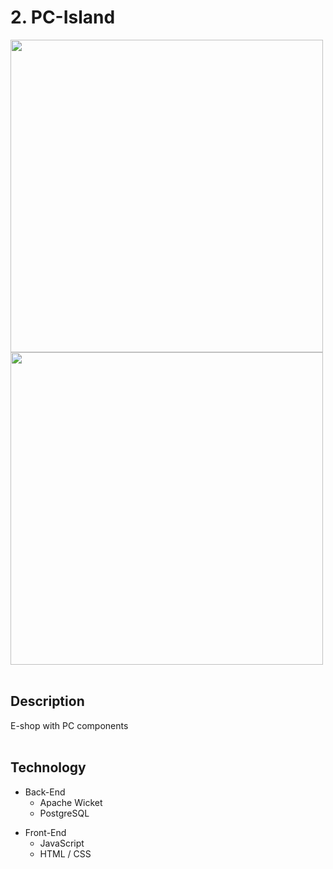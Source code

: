 # 2. PC-Island

<div>
  <img src="https://user-images.githubusercontent.com/60322749/126760802-29f2a22f-e3ae-4248-929a-58a243b47729.jpg" height="500">
  <img src="https://user-images.githubusercontent.com/60322749/126760837-67b79797-3e55-472a-b7d7-8134c96eee2f.jpg" height="500">
</div> <br>

## Description
E-shop with PC components <br><br>

## Technology
* Back-End
  * Apache Wicket
  * PostgreSQL

- Front-End
  - JavaScript
  - HTML / CSS
